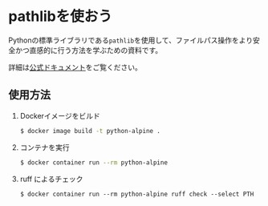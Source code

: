 # pathlibを使おう

Pythonの標準ライブラリである`pathlib`を使用して、ファイルパス操作をより安全かつ直感的に行う方法を学ぶための資料です。

詳細は[公式ドキュメント](https://docs.python.org/ja/3.13/library/pathlib.html)をご覧ください。

## 使用方法

1. Dockerイメージをビルド

   ```bash
   $ docker image build -t python-alpine .
   ```

2. コンテナを実行

   ```bash
   $ docker container run --rm python-alpine
   ```

3. ruff によるチェック

   ```
   $ docker container run --rm python-alpine ruff check --select PTH
   ```